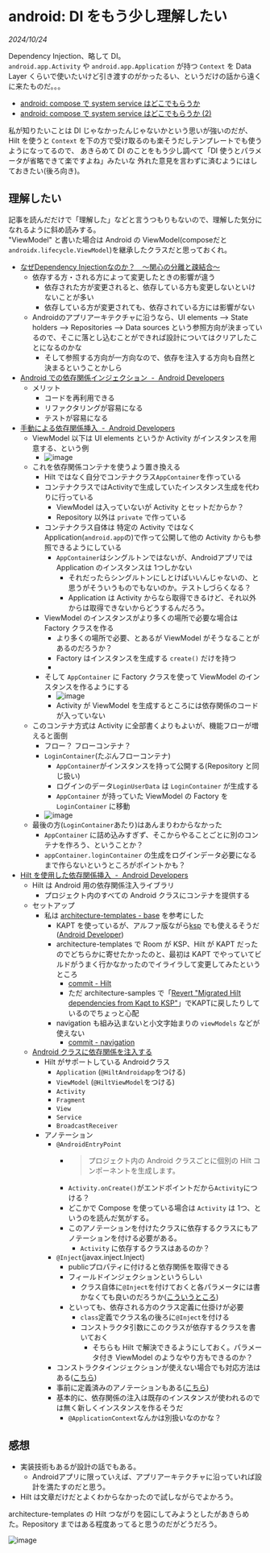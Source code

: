 # android: DI をもう少し理解したい

<i>2024/10/24</i>

Dependency Injection、略して DI。  
`android.app.Activity` や `android.app.Application` が持つ `Context` を Data Layer くらいで使いたいけど引き渡すのがかったるい、というだけの話から遠くに来たものだ。。。

* [android: compose で system service はどこでもらうか](20241022-and.md)
* [android: compose で system service はどこでもらうか (2)](20241023-and.md)

私が知りたいことは DI じゃなかったんじゃないかという思いが強いのだが、
Hilt を使うと `Context` を下の方で受け取るのも楽そうだしテンプレートでも使うようになってるので、
あきらめて DI のことをもう少し調べて「DI 使うとパラメータが省略できて楽ですよね」みたいな
外れた意見を言わずに済むようにはしておきたい(後ろ向き)。

## 理解したい

記事を読んだだけで「理解した」などと言うつもりもないので、理解した気分になれるように斜め読みする。  
"ViewModel" と書いた場合は Android の ViewModel(composeだと`androidx.lifecycle.ViewModel`)を継承したクラスだと思っておくれ。

* [なぜDependency Injectionなのか？　～関心の分離と疎結合～](https://zenn.dev/nuits_jp/articles/2024-05-22-why-dependency-injection)
  * 依存する方・される方によって変更したときの影響が違う
    * 依存された方が変更されると、依存している方も変更しないといけないことが多い
    * 依存している方が変更されても、依存されている方には影響がない
  * Androidのアプリアーキテクチャに沿うなら、UI elements --> State holders --> Repositories --> Data sources という参照方向が決まっているので、そこに落とし込むことができれば設計についてはクリアしたことになるのかな
    * そして参照する方向が一方向なので、依存を注入する方向も自然と決まるということかしら
* [Android での依存関係インジェクション  -  Android Developers](https://developer.android.com/training/dependency-injection?hl=ja)
  * メリット
    * コードを再利用できる
    * リファクタリングが容易になる
    * テストが容易になる
* [手動による依存関係挿入  -  Android Developers](https://developer.android.com/training/dependency-injection/manual?hl=ja)
  * ViewModel 以下は UI elements というか Activity がインスタンスを用意する、という例
    * ![image](20241024a-1.png)
  * これを依存関係コンテナを使うよう置き換える
    * Hilt ではなく自分でコンテナクラス`AppContainer`を作っている
    * コンテナクラスではActivityで生成していたインスタンス生成を代わりに行っている
      * ViewModel は入っていないが Activity とセットだからか？
      * Repository 以外は `private` で作っている
    * コンテナクラス自体は 特定の Activity ではなく Application(`android.app`の)で作って公開して他の Activity からも参照できるようにしている
      * `AppContainer`はシングルトンではないが、Androidアプリでは Application のインスタンスは 1つしかない
        * それだったらシングルトンにしとけばいいんじゃないの、と思うがそういうものでもないのか。テストしづらくなる？
        * Application は Activity からなら取得できるけど、それ以外からは取得できないからどうするんだろう。
    * ViewModel のインスタンスがより多くの場所で必要な場合は Factory クラスを作る
      * より多くの場所で必要、とあるが ViewModel がそうなることがあるのだろうか？
      * Factory はインスタンスを生成する `create()` だけを持つ
      * 
    * そして `AppContainer` に Factory クラスを使って ViewModel のインスタンスを作るようにする
      * ![image](20241024a-2.png)
      * Activity が ViewModel を生成するところには依存関係のコードが入っていない
  * このコンテナ方式は Activity に全部書くよりもよいが、機能フローが増えると面倒
    * フロー？ フローコンテナ？
    * `LoginContainer`(たぶんフローコンテナ)
      * `AppContainer`がインスタンスを持って公開する(Repository と同じ扱い)
      * ログインのデータ`LoginUserData` は `LoginContainer` が生成する
      * `AppContainer` が持っていた ViewModel の Factory を `LoginContainer` に移動
    * ![image](20241024a-3.png)
  * 最後の方(`LoginContainer`あたり)はあんまりわからなかった
    * `AppContainer` に詰め込みすぎず、そこからやることごとに別のコンテナを作ろう、ということか？
    * `appContainer.loginContainer` の生成をログインデータ必要になるまで作らないというところがポイントかも？
* [Hilt を使用した依存関係挿入  -  Android Developers](https://developer.android.com/training/dependency-injection/hilt-android?hl=ja)
  * Hilt は Android 用の依存関係注入ライブラリ
    * プロジェクト内のすべての Android クラスにコンテナを提供する
  * セットアップ
    * 私は [architecture-templates - base](https://github.com/android/architecture-templates/tree/base) を参考にした
      * KAPT を使っているが、アルファ版ながら[ksp](https://dagger.dev/dev-guide/ksp.html) でも使えるそうだ([Android Developer](https://developer.android.com/build/migrate-to-ksp?hl=ja))
      * architecture-templates で Room が KSP、Hilt が KAPT だったのでどちらかに寄せたかったのと、最初は KAPT でやっていてビルドがうまく行かなかったのでイライラして変更してみたというところ
        * [commit - Hilt](https://github.com/hirokuma/android-ble-led-control/commit/1f6fcf90b3fea2fbf9a5d776543171af6b37429b)
        * ただ architecture-samples で「[Revert "Migrated Hilt dependencies from Kapt to KSP"](https://github.com/android/architecture-samples/pull/1000)」でKAPTに戻したりしているのでちょっと心配
      * navigation も組み込まないと小文字始まりの `viewModels` などが使えない
        * [commit - navigation](https://github.com/hirokuma/android-ble-led-control/commit/1686c71e1452386fc077e634c7b2ed45bd62aa55)
  * [Android クラスに依存関係を注入する](https://developer.android.com/training/dependency-injection/hilt-android?hl=ja#android-classes)
    * Hilt がサポートしている Androidクラス
      * `Application` (`@HiltAndroidapp`をつける)
      * `ViewModel` (`@HiltViewModel`をつける)
      * `Activity`
      * `Fragment`
      * `View`
      * `Service`
      * `BroadcastReceiver`
    * アノテーション
      * `@AndroidEntryPoint`
        * > プロジェクト内の Android クラスごとに個別の Hilt コンポーネントを生成します。
        * `Activity.onCreate()`がエンドポイントだから`Activity`につける？
        * どこかで Compose を使っている場合は `Activity` は 1つ、というのを読んだ気がする。
        * このアノテーションを付けたクラスに依存するクラスにもアノテーションを付ける必要がある。
          * `Activity` に依存するクラスはあるのか？
      * `@Inject`(javax.inject.Inject)
        * publicプロパティに付けると依存関係を取得できる
        * フィールドインジェクションというらしい
          * クラス自体に`@Inject`を付けておくと各パラメータには書かなくても良いのだろうか([こういうところ](https://github.com/android/architecture-templates/blob/c52e325d74b42379d41723a692f3b0e21fb86755/app/src/main/java/android/template/ui/mymodel/MyModelViewModel.kt#L36))
        * といっても、依存される方のクラス定義に仕掛けが必要
          * `class`定義でクラス名の後ろに`@Inject`を付ける
          * コンストラクタ引数にこのクラスが依存するクラスを書いておく
            * そちらも Hilt で解決できるようにしておく。パラメータ付き ViewModel のようなやり方もできるのか？
      * コンストラクタインジェクションが使えない場合でも対応方法はある([こちら](https://developer.android.com/training/dependency-injection/hilt-android?hl=ja#hilt-modules))
      * 事前に定義済みのアノテーションもある([こちら](https://developer.android.com/training/dependency-injection/hilt-android?hl=ja#predefined-qualifiers))
      * 基本的に、依存関係の注入は既存のインスタンスが使われるのでは無く新しくインスタンスを作るそうだ
        * `@ApplicationContext`なんかは別扱いなのかな？

## 感想

* 実装技術もあるが設計の話でもある。
  * Androidアプリに限っていえば、アプリアーキテクチャに沿っていれば設計を満たすのだと思う。
* Hilt は文章だけだとよくわからなかったので試しながらでよかろう。

architecture-templates の Hilt つながりを図にしてみようとしたがあきらめた。Repository まではある程度あってると思うのだがどうだろう。

![image](20241024a-4.png)
